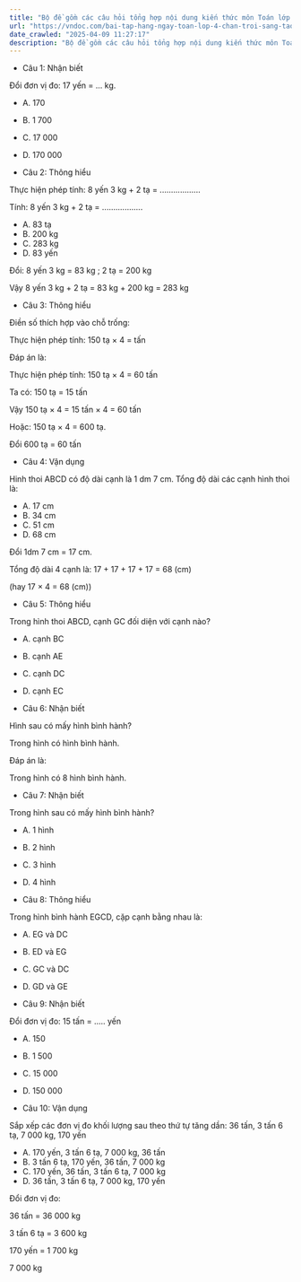 ```yaml
---
title: "Bộ đề gồm các câu hỏi tổng hợp nội dung kiến thức môn Toán lớp 4 đã học ở Tuần 26 trong chương trình Toán lớp 4 Tập 2 sách Chân trời sáng tạo, giúp các em ôn tập và luyện giải các dạng bài tập Toán lớp 4. Mời các em cùng luyện tập."
url: "https://vndoc.com/bai-tap-hang-ngay-toan-lop-4-chan-troi-sang-tao-tuan-26-thu-3-338659"
date_crawled: "2025-04-09 11:27:17"
description: "Bộ đề gồm các câu hỏi tổng hợp nội dung kiến thức môn Toán lớp 4 đã học ở Tuần 26 trong chương trình Toán lớp 4 Tập 2 sách Chân trời sáng tạo, giúp các em ôn tập và luyện giải các dạng bài tập Toán lớp 4. Mời các em cùng luyện tập."
---
```


* Câu 1:  Nhận biết

Đổi đơn vị đo: 17 yến = ... kg.

  * A. 170 
  * B. 1 700 
  * C. 17 000 
  * D. 170 000 



* Câu 2:  Thông hiểu

Thực hiện phép tính: 8 yến 3 kg + 2 tạ = ..................

Tính: 8 yến 3 kg + 2 tạ = ..................

  * A. 83 tạ 
  * B. 200 kg 
  * C. 283 kg 
  * D. 83 yến 



Đổi: 8 yến 3 kg = 83 kg ; 2 tạ = 200 kg

Vậy 8 yến 3 kg + 2 tạ = 83 kg + 200 kg = 283 kg

* Câu 3:  Thông hiểu

Điền số thích hợp vào chỗ trống:

Thực hiện phép tính: 150 tạ × 4 =  tấn

Đáp án là:

Thực hiện phép tính: 150 tạ × 4 = 60 tấn

Ta có: 150 tạ = 15 tấn

Vậy 150 tạ × 4 = 15 tấn × 4 = 60 tấn

Hoặc: 150 tạ × 4 = 600 tạ.

Đổi 600 tạ = 60 tấn

* Câu 4:  Vận dụng

Hinh thoi ABCD có độ dài cạnh là 1 dm 7 cm. Tổng độ dài các cạnh hình thoi là:

  * A. 17 cm 
  * B. 34 cm 
  * C. 51 cm 
  * D. 68 cm 



Đổi 1dm 7 cm = 17 cm.

Tổng độ dài 4 cạnh là: 17 + 17 + 17 + 17 = 68 (cm)

(hay 17 × 4 = 68 (cm))

* Câu 5:  Thông hiểu

Trong hình thoi ABCD, cạnh GC đối diện với cạnh nào?

  * A. cạnh BC 
  * B. cạnh AE 
  * C. cạnh DC 
  * D. cạnh EC 



* Câu 6:  Nhận biết

Hình sau có mấy hình bình hành?

Trong hình có  hình bình hành.

Đáp án là:

Trong hình có 8 hình bình hành.

* Câu 7:  Nhận biết

Trong hình sau có mấy hình bình hành?

  * A. 1 hình 
  * B. 2 hình 
  * C. 3 hình 
  * D. 4 hình 



* Câu 8:  Thông hiểu

Trong hình bình hành EGCD, cặp cạnh bằng nhau là:

  * A. EG và DC 
  * B. ED và EG 
  * C. GC và DC 
  * D. GD và GE 



* Câu 9:  Nhận biết

Đổi đơn vị đo: 15 tấn = ..... yến

  * A. 150 
  * B. 1 500 
  * C. 15 000 
  * D. 150 000 



* Câu 10:  Vận dụng

Sắp xếp các đơn vị đo khối lượng sau theo thứ tự tăng dần: 36 tấn, 3 tấn 6 tạ, 7 000 kg, 170 yến

  * A. 170 yến, 3 tấn 6 tạ, 7 000 kg, 36 tấn 
  * B. 3 tấn 6 tạ, 170 yến, 36 tấn, 7 000 kg 
  * C. 170 yến, 36 tấn, 3 tấn 6 tạ, 7 000 kg 
  * D. 36 tấn, 3 tấn 6 tạ, 7 000 kg, 170 yến 



Đổi đơn vị đo:

36 tấn = 36 000 kg

3 tấn 6 tạ = 3 600 kg

170 yến = 1 700 kg

7 000 kg

